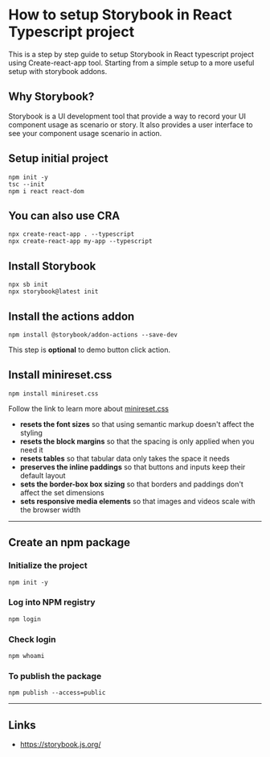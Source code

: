 # How to setup Storybook in React Typescript project

This is a step by step guide to setup Storybook in React typescript project using Create-react-app tool. Starting from a simple setup to a more useful setup with storybook addons.

## Why Storybook?

Storybook is a UI development tool that provide a way to record your UI component usage as scenario or story. It also provides a user interface to see your component usage scenario in action.

## Setup initial project
    npm init -y
    tsc --init
    npm i react react-dom

## You can also use CRA
    npx create-react-app . --typescript
    npx create-react-app my-app --typescript

## Install Storybook
    npx sb init
    npx storybook@latest init    

## Install the actions addon
    npm install @storybook/addon-actions --save-dev

This step is __optional__ to demo button click action.

## Install minireset.css
    npm install minireset.css

Follow the link to learn more about [minireset.css](https://github.com/jgthms/minireset.css)
- __resets the font sizes__ so that using semantic markup doesn't affect the styling
- __resets the block margins__ so that the spacing is only applied when you need it
- __resets tables__ so that tabular data only takes the space it needs
- __preserves the inline paddings__ so that buttons and inputs keep their default layout
- __sets the border-box box sizing__ so that borders and paddings don't affect the set dimensions
- __sets responsive media elements__ so that images and videos scale with the browser width
---
## Create an npm package

### Initialize the project
    npm init -y

### Log into NPM registry
    npm login

### Check login
    npm whoami

### To publish the package
    npm publish --access=public

---
## Links
- https://storybook.js.org/